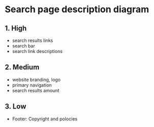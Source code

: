 # Search page description diagram

## 1. High

- search results links
- search bar
- search link descriptions

## 2. Medium

- website branding, logo
- primary navigation
- search results amount

## 3. Low

- Footer: Copyright and polocies

